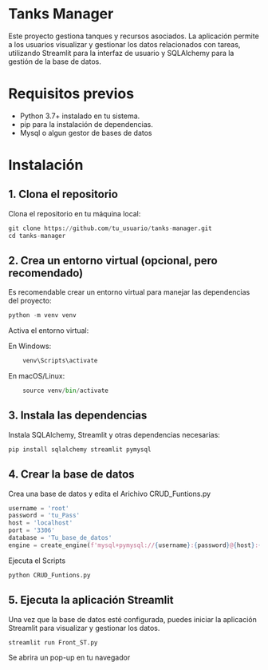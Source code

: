 # Tanks Manager
Este proyecto gestiona tanques y recursos asociados. La aplicación permite a los usuarios visualizar y gestionar los datos relacionados con tareas, utilizando Streamlit para la interfaz de usuario y SQLAlchemy para la gestión de la base de datos.

# Requisitos previos
- Python 3.7+ instalado en tu sistema.
- pip para la instalación de dependencias.
- Mysql o algun gestor de bases de datos

# Instalación

## 1. Clona el repositorio
Clona el repositorio en tu máquina local:

```python
git clone https://github.com/tu_usuario/tanks-manager.git
cd tanks-manager
```

## 2. Crea un entorno virtual (opcional, pero recomendado)

Es recomendable crear un entorno virtual para manejar las dependencias del proyecto:
```python
python -m venv venv
```
Activa el entorno virtual:

En Windows:
```python
    venv\Scripts\activate
```
En macOS/Linux:

```python
    source venv/bin/activate
```
## 3. Instala las dependencias
Instala SQLAlchemy, Streamlit y otras dependencias necesarias:
```python
pip install sqlalchemy streamlit pymysql 
```
## 4. Crear la base de datos

Crea una base de datos y edita el Arichivo CRUD_Funtions.py
```python
username = 'root' 
password = 'tu_Pass' 
host = 'localhost' 
port = '3306' 
database = 'Tu_base_de_datos'
engine = create_engine(f'mysql+pymysql://{username}:{password}@{host}:{port}/{database}')
```

Ejecuta el Scripts
```python
python CRUD_Funtions.py
```
## 5. Ejecuta la aplicación Streamlit
Una vez que la base de datos esté configurada, puedes iniciar la aplicación Streamlit para visualizar y gestionar los datos.
```python
streamlit run Front_ST.py
```
Se abrira un pop-up en tu navegador
